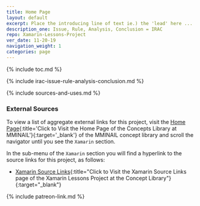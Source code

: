 ```yaml
---
title: Home Page
layout: default
excerpt: Place the introducing line of text ie.) the 'lead' here ...
description_one: Issue, Rule, Analysis, Conclusion = IRAC
repo: Xamarin-Lessons-Project
ver_date: 11-20-19
navigation_weight: 1
categories: page
---
```


{% include toc.md %}

{% include irac-issue-rule-analysis-conclusion.md %}

{% include sources-and-uses.md %}

### External Sources

To view a list of aggregate external links for this project, visit the [Home Page](https://mminail.github.io/){:title='Click to Visit the Home Page of the Concepts Library at MMINAIL'}{:target='_blank'} of the MMINAIL concept library and scroll the navigator until you see the `Xamarin` section.

In the sub-menu of the `Xamarin` section you will find a hyperlink to the source links for this project, as follows:

- [Xamarin Source Links](https://mminail.github.io/Xamarin/Xamarin-Source-Links.htm){:title="Click to Visit the Xamarin Source Links page of the Xamarin Lessons Project at the Concept Library"}{:target="_blank"}

{% include patreon-link.md %}
